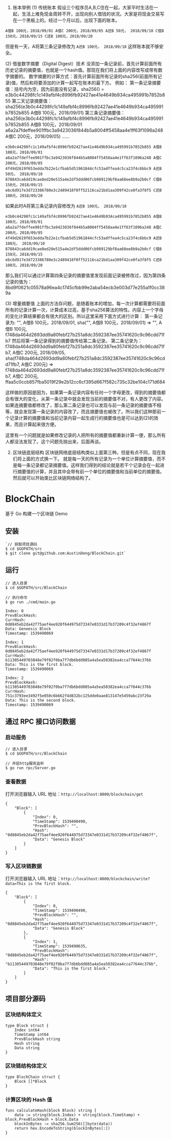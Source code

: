 1. 账本举例
(1) 传统账本
假设三个程序员A,B,C住在一起，大家平时生活在一起，生活上难免现金周转不开，出现向别人借钱的状况。大家是将现金交易写在一个黑板上的。经过一个月以后，出现下面的账本。

`A借B 100元，2018/09/01
A借C 200元，2018/09/05
A还B 50元， 2018/09/10
C借B 150元，2018/09/15
C还B 100元，2018/09/20`

但是有一天，A将第三条记录修改为
`A还B 100元， 2018/09/10`
这样账本就不够安全。

(2) 借鉴数字摘要（Digital Digest）技术
没添加一条记录前，首先计算前面所有历史记录的摘要值，也就是一个hash值。那现在我们将上面的内容改写成带有数字摘要的。
数字摘要的计算方式：首先计算前面所有记录的sha256(前面所有记录)值，然后和将要添加的计算一起写在账本的最下方。
例如：
第一条记录摘要值：括号内为空，因为前面没有记录，sha256() = e3b0c44298fc1c149afbf4c8996fb92427ae41e4649b934ca495991b7852b855
第二天记录摘要值：sha256(e3b0c44298fc1c149afbf4c8996fb92427ae41e4649b934ca495991b7852b855 A借B 100元，2018/09/01)
第三条记录摘要值：sha256(e3b0c44298fc1c149afbf4c8996fb92427ae41e4649b934ca495991b7852b855 A借B 100元，2018/09/01
a6a2a7fdeffee901ffbc3a9423036f844b5a8004ff5458aa4e1ff63f1096a248 A借C 200元，2018/09/05)
......

`e3b0c44298fc1c149afbf4c8996fb92427ae41e4649b934ca495991b7852b855 A借B 100元，2018/09/01
a6a2a7fdeffee901ffbc3a9423036f844b5a8004ff5458aa4e1ff63f1096a248 A借C 200元，2018/09/05
4f49d2619f653edda7b22e1cfbab5d51961844cfc53adffea4c5ca23f4c6bbc9 A还B 50元， 2018/09/10
878843ca6dd19cae8ed20e515a4e2df5ddd06fcb989129bf8aa68ee8b9a2b0cf C借B 150元，2018/09/15
ebc6d917e3d723386780e3c2489418f0ff52116ca21bd1aa309f42ce0fa3f8f5 C还B 100元，2018/09/20`

如果此时A将第三条记录内容修改为
`A还B 100元， 2018/09/10`

`e3b0c44298fc1c149afbf4c8996fb92427ae41e4649b934ca495991b7852b855 A借B 100元，2018/09/01
a6a2a7fdeffee901ffbc3a9423036f844b5a8004ff5458aa4e1ff63f1096a248 A借C 200元，2018/09/05
4f49d2619f653edda7b22e1cfbab5d51961844cfc53adffea4c5ca23f4c6bbc9 A还B 100元， 2018/09/10
878843ca6dd19cae8ed20e515a4e2df5ddd06fcb989129bf8aa68ee8b9a2b0cf C借B 150元，2018/09/15
ebc6d917e3d723386780e3c2489418f0ff52116ca21bd1aa309f42ce0fa3f8f5 C还B 100元，2018/09/20`

那么我们可以通过计算第四条记录的摘要值里发现前面记录被修改过，因为第四条记录的值为：
8bd9f0621c05578a96ea4c1745cfbb99e2aba54ecb3e003d77e255a1f0cc389a

(3) 增量摘要值
上面的方法存问题，是随着账本的增加，每一次计算都需要将前面所有的记录计算一次，计算成本过高，基于sha256算法的特性。内容上一个字母的变化计算结果都会有很大的区别。所以这里采用下面方式进行计算：
第一条记录为: "", A借B 100元，2018/09/01, sha("", A借B 100元，2018/09/01) => "", A借B 100元, f748da464d2693dd9a80febf27b251a8dc3592387ee35741620c9c96cdd71fb7
然后将第一条记录得到的摘要值传给第二条记录。
第二条记录为：
f748da464d2693dd9a80febf27b251a8dc3592387ee35741620c9c96cdd71fb7, A借C 200元, 2018/09/05, sha(f748da464d2693dd9a80febf27b251a8dc3592387ee35741620c9c96cdd71fb7, A借C 200元) 
=> f748da464d2693dd9a80febf27b251a8dc3592387ee35741620c9c96cdd71fb7, A借C 200元, ffaa5c0ccb857fba5019f29e2b12cc6cf395d667f582c735c32be104c171d684

这样做的原因是因为，如果第一条记录内容有任何一个字母更改，得到的摘要值都会有很大的变化，从第一条记录中就会发现当前的摘要值不对，有人更改了内容。如果连摘要值都修改了，那么第二条记录也可以发现与前一条记录的摘要值不相等，就会发现第一条记录的内容改了，而且摘要值也被改了。所以我们这种那前一个记录计算的摘要值和当前记录内容一起生成行的摘要值也是可以达到(2)的效果，而且计算起来很方便。

这里有一个问题就是如果修改记录的人把所有的摘要值都重新计算一便，那么所有人都没法发现了。这个问题先抛出来，后面再谈。

2. 区块链底层结构
区块链网络底层结构类似上面第三种。但是有点不同，现在我们将上面的方式换一下。
就是每一天的所有记录为一个单位计算摘要值，而不是每一条记录都记录摘要值。这样我们得到的结论就是若干个记录会在一起进行摘要值的计算，并且其中会带有前一个单位的摘要值和当前单位的摘要值。然后就可以开始类比区块链网络结构了。


# BlockChain

基于 Go 构建一个区块链 Demo

## 安装

    `// 获取项目源码
    $ cd $GOPATH/src
    $ git clone git@github.com:AustinDeng/BlockChain.git`
    

## 运行

    // 进入目录
    $ cd $GOPATH/src/BlockChain
    
    // 执行命令
    $ go run ./cmd/main.go
    
    Index: 0
    PrevBlockHash:
    CurrHash: 0d8845eb2da42f75aef4ee920f644975d73347e0331d17b37209c4f32ef4867f
    Data: Geneesis Block
    Timestamp: 1539490069
    
    Index: 1
    PrevBlockHash: 0d8845eb2da42f75aef4ee920f644975d73347e0331d17b37209c4f32ef4867f
    CurrHash: b11305449703848e79f02f0ba7f7db6bdd085a4a5ea50382ea4cca77644c376b
    Data: This is the first block.
    Timestamp: 1539490069
    
    Index: 2
    PrevBlockHash: b11305449703848e79f02f0ba7f7db6bdd085a4a5ea50382ea4cca77644c376b
    CurrHash: 751c3793ee3492f5e050c6b662f4d832bc125dde0aae813147e5459abc23f29a
    Data: This is the second block.
    Timestamp: 1539490069

## 通过 RPC 接口访问数据

### 启动服务

    // 进入目录
    $ cd $GOPATH/src/BlockChain
    
    // 开启http服务监听
    $ go run rpc/Server.go
    

### 查看数据

打开浏览器输入 URL 地址：`http://localhost:8000/blockchain/get`

    {
        "Block": [
            {
                "Index": 0,
                "TimeStamp": 1539490490,
                "PrevBlockHash": "",
                "Hash": "0d8845eb2da42f75aef4ee920f644975d73347e0331d17b37209c4f32ef4867f",
                "Data": "Genesis Block"
            }
        ]
    }

### 写入区块链数据

打开浏览器输入 URL 地址：`http://localhost:8000/blockchain/write?data=This is the first block.`

    {
        "Block": [
            {
                "Index": 0,
                "TimeStamp": 1539490490,
                "PrevBlockHash": "",
                "Hash": "0d8845eb2da42f75aef4ee920f644975d73347e0331d17b37209c4f32ef4867f",
                "Data": "Genesis Block"
            },
            {
                "Index": 1,
                "TimeStamp": 1539490635,
                "PrevBlockHash": "0d8845eb2da42f75aef4ee920f644975d73347e0331d17b37209c4f32ef4867f",
                "Hash": "b11305449703848e79f02f0ba7f7db6bdd085a4a5ea50382ea4cca77644c376b",
                "Data": "This is the first block."
            }
        ]
    }

## 项目部分源码

### 区块结构体定义
    
    type Block struct {
    	Index int64
    	TimeStamp int64
    	PrevBlockHash string
    	Hash string
    	Data string
    }
    
### 区块链结构体定义
    
    type BlockChain struct {
	    Block []*Block
    }

### 计算区块的 Hash 值

    func calculateHash(block Block) string {
    	data := string(block.Index) + string(block.TimeStamp) + block.PrevBlockHash + block.Data
    	blockInBytes := sha256.Sum256([]byte(data))
    	return hex.EncodeToString(blockInBytes[:])
    }
